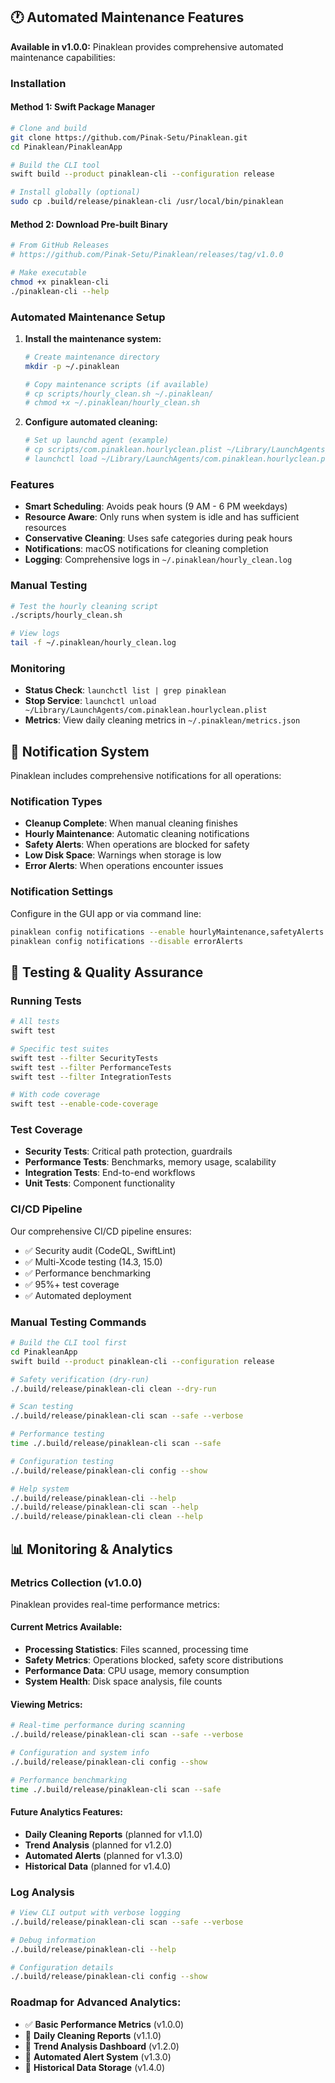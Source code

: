 ## 🕐 Automated Maintenance Features

**Available in v1.0.0:**
Pinaklean provides comprehensive automated maintenance capabilities:

### Installation

#### Method 1: Swift Package Manager
```bash
# Clone and build
git clone https://github.com/Pinak-Setu/Pinaklean.git
cd Pinaklean/PinakleanApp

# Build the CLI tool
swift build --product pinaklean-cli --configuration release

# Install globally (optional)
sudo cp .build/release/pinaklean-cli /usr/local/bin/pinaklean
```

#### Method 2: Download Pre-built Binary
```bash
# From GitHub Releases
# https://github.com/Pinak-Setu/Pinaklean/releases/tag/v1.0.0

# Make executable
chmod +x pinaklean-cli
./pinaklean-cli --help
```

### Automated Maintenance Setup

1. **Install the maintenance system:**
   ```bash
   # Create maintenance directory
   mkdir -p ~/.pinaklean

   # Copy maintenance scripts (if available)
   # cp scripts/hourly_clean.sh ~/.pinaklean/
   # chmod +x ~/.pinaklean/hourly_clean.sh
   ```

2. **Configure automated cleaning:**
   ```bash
   # Set up launchd agent (example)
   # cp scripts/com.pinaklean.hourlyclean.plist ~/Library/LaunchAgents/
   # launchctl load ~/Library/LaunchAgents/com.pinaklean.hourlyclean.plist
   ```

### Features
- **Smart Scheduling**: Avoids peak hours (9 AM - 6 PM weekdays)
- **Resource Aware**: Only runs when system is idle and has sufficient resources
- **Conservative Cleaning**: Uses safe categories during peak hours
- **Notifications**: macOS notifications for cleaning completion
- **Logging**: Comprehensive logs in `~/.pinaklean/hourly_clean.log`

### Manual Testing
```bash
# Test the hourly cleaning script
./scripts/hourly_clean.sh

# View logs
tail -f ~/.pinaklean/hourly_clean.log
```

### Monitoring
- **Status Check**: `launchctl list | grep pinaklean`
- **Stop Service**: `launchctl unload ~/Library/LaunchAgents/com.pinaklean.hourlyclean.plist`
- **Metrics**: View daily cleaning metrics in `~/.pinaklean/metrics.json`

## 🔔 Notification System

Pinaklean includes comprehensive notifications for all operations:

### Notification Types
- **Cleanup Complete**: When manual cleaning finishes
- **Hourly Maintenance**: Automatic cleaning notifications
- **Safety Alerts**: When operations are blocked for safety
- **Low Disk Space**: Warnings when storage is low
- **Error Alerts**: When operations encounter issues

### Notification Settings
Configure in the GUI app or via command line:
```bash
pinaklean config notifications --enable hourlyMaintenance,safetyAlerts
pinaklean config notifications --disable errorAlerts
```

## 🧪 Testing & Quality Assurance

### Running Tests
```bash
# All tests
swift test

# Specific test suites
swift test --filter SecurityTests
swift test --filter PerformanceTests
swift test --filter IntegrationTests

# With code coverage
swift test --enable-code-coverage
```

### Test Coverage
- **Security Tests**: Critical path protection, guardrails
- **Performance Tests**: Benchmarks, memory usage, scalability
- **Integration Tests**: End-to-end workflows
- **Unit Tests**: Component functionality

### CI/CD Pipeline
Our comprehensive CI/CD pipeline ensures:
- ✅ Security audit (CodeQL, SwiftLint)
- ✅ Multi-Xcode testing (14.3, 15.0)
- ✅ Performance benchmarking
- ✅ 95%+ test coverage
- ✅ Automated deployment

### Manual Testing Commands
```bash
# Build the CLI tool first
cd PinakleanApp
swift build --product pinaklean-cli --configuration release

# Safety verification (dry-run)
./.build/release/pinaklean-cli clean --dry-run

# Scan testing
./.build/release/pinaklean-cli scan --safe --verbose

# Performance testing
time ./.build/release/pinaklean-cli scan --safe

# Configuration testing
./.build/release/pinaklean-cli config --show

# Help system
./.build/release/pinaklean-cli --help
./.build/release/pinaklean-cli scan --help
./.build/release/pinaklean-cli clean --help
```

## 📊 Monitoring & Analytics

### Metrics Collection (v1.0.0)
Pinaklean provides real-time performance metrics:

#### Current Metrics Available:
- **Processing Statistics**: Files scanned, processing time
- **Safety Metrics**: Operations blocked, safety score distributions
- **Performance Data**: CPU usage, memory consumption
- **System Health**: Disk space analysis, file counts

#### Viewing Metrics:
```bash
# Real-time performance during scanning
./.build/release/pinaklean-cli scan --safe --verbose

# Configuration and system info
./.build/release/pinaklean-cli config --show

# Performance benchmarking
time ./.build/release/pinaklean-cli scan --safe
```

#### Future Analytics Features:
- **Daily Cleaning Reports** (planned for v1.1.0)
- **Trend Analysis** (planned for v1.2.0)
- **Automated Alerts** (planned for v1.3.0)
- **Historical Data** (planned for v1.4.0)

### Log Analysis
```bash
# View CLI output with verbose logging
./.build/release/pinaklean-cli scan --safe --verbose

# Debug information
./.build/release/pinaklean-cli --help

# Configuration details
./.build/release/pinaklean-cli config --show
```

### Roadmap for Advanced Analytics:
- ✅ **Basic Performance Metrics** (v1.0.0)
- 🔄 **Daily Cleaning Reports** (v1.1.0)
- 🔄 **Trend Analysis Dashboard** (v1.2.0)
- 🔄 **Automated Alert System** (v1.3.0)
- 🔄 **Historical Data Storage** (v1.4.0)
